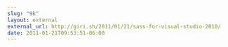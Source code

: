 ```yaml
---
slug: "9k"
layout: external
external_url: http://giri.sh/2011/01/21/sass-for-visual-studio-2010/
date: 2011-01-21T09:53:51-06:00
---
```

